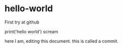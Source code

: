 # hello-world
First try at github


print('hello world')
scream

here I am, editing this document.
this is called a commit.
